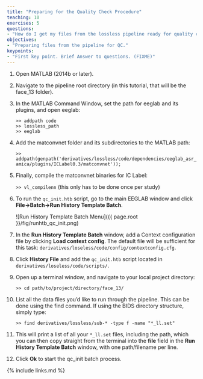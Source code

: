 ```yaml
---
title: "Preparing for the Quality Check Procedure"
teaching: 10
exercises: 5
questions:
- "How do I get my files from the lossless pipeline ready for quality checking?"
objectives:
- "Preparing files from the pipeline for QC."
keypoints:
- "First key point. Brief Answer to questions. (FIXME)"
---
```


1. Open MATLAB (2014b or later).

2. Navigate to the pipeline root directory (in this tutorial, that will be the face_13 folder).

3. In the MATLAB Command Window, set the path for eeglab and its plugins, and open eeglab: 

    `>> addpath code`  
    `>> lossless_path`  
    `>> eeglab`

4. Add the matconvnet folder and its subdirectories to the MATLAB path: 

    `>> addpath(genpath('derivatives/lossless/code/dependencies/eeglab_asr_amica/plugins/ICLabel0.3/matconvnet'));`

5. Finally, compile the matconvnet binaries for IC Label:

    `>> vl_compilenn` (this only has to be done once per study)

6. To run the `qc_init.htb` script, go to the main EEGLAB window and click **File->Batch->Run History Template Batch**.

    ![Run History Template Batch Menu]({{ page.root }}/fig/runhtb_qc_init.png)

7. In the **Run History Template Batch** window, add a Context configuration file by clicking **Load context config**. The default file will be sufficient for this task: `derivatives/loseless/code/config/contextconfig.cfg`. 

8. Click **History File** and add the `qc_init.htb` script located in `derivatives/loseless/code/scripts/`.

9. Open up a terminal window, and navigate to your local project directory:

    `>> cd path/to/project/directory/face_13/`

10. List all the data files you’d like to run through the pipeline. This can be done using the find command. If using the BIDS directory structure, simply type:

    `>> find derivatives/lossless/sub-* -type f -name "*_ll.set"`

11. This will print a list of all your `*_ll.set` files, including the path, which you can then copy straight from the terminal into the **file** field in the **Run History Template Batch** window, with one path/filename per line.

12. Click **Ok** to start the qc_init batch process.

{% include links.md %}

